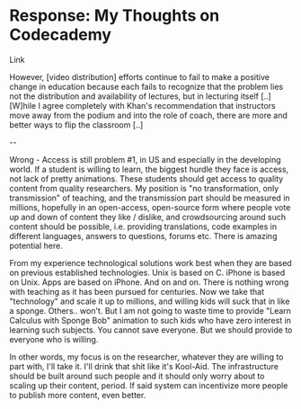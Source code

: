 # Response: My Thoughts on Codecademy

Link

However, [video distribution] efforts continue to fail to make a positive change in education because each fails to recognize that the problem lies not the distribution and availability of lectures, but in lecturing itself [..] [W]hile I agree completely with Khan's recommendation that instructors move away from the podium and into the role of coach, there are more and better ways to flip the classroom [..]

--

Wrong - Access is still problem #1, in US and especially in the developing world. If a student is willing to learn, the biggest hurdle they face is access, not lack of pretty animations. These students should get access to quality content from quality researchers. My position is "no transformation, only transmission" of teaching, and the transmission part should be measured in millions, hopefully in an open-access, open-source form where people vote up and down of content they like / dislike, and crowdsourcing around such content should be possible, i.e. providing translations, code examples in different languages, answers to questions, forums etc. There is amazing potential here.

From my experience technological solutions work best when they are based on previous established technologies. Unix is based on C. iPhone is based on Unix. Apps are based on iPhone. And on and on. There is nothing wrong with teaching as it has been pursued for centuries. Now we take that "technology" and scale it up to millions, and willing kids will suck that in like a sponge. Others.. won't. But I am not going to waste time to provide "Learn Calculus with Sponge Bob" animation to such kids who have zero interest in learning such subjects. You cannot save everyone. But we should provide to everyone who is willing.

In other words, my focus is on the researcher, whatever they are willing to part with, I'll take it. I'll drink that shit like it's Kool-Aid. The infrastructure should be built around such people and it should only worry about to scaling up their content, period. If said system can incentivize more people to publish more content, even better.
